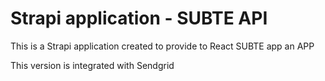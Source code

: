 # Strapi application - SUBTE API

This is a Strapi application created to provide to React SUBTE app an APP

This version is integrated with Sendgrid